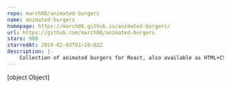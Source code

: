 ```yaml
---
repo: march08/animated-burgers
name: animated-burgers
homepage: https://march08.github.io/animated-burgers/
url: https://github.com/march08/animated-burgers
stars: 900
starredAt: 2019-02-03T01:28:02Z
description: |-
    Collection of animated burgers for React, also available as HTML+CSS
---
```


[object Object]
